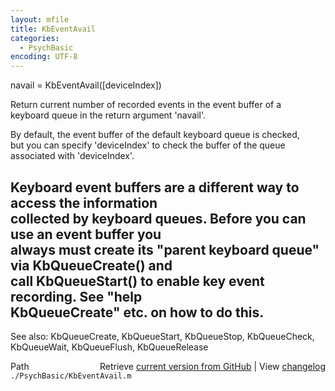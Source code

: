 ```yaml
---
layout: mfile
title: KbEventAvail
categories:
  - PsychBasic
encoding: UTF-8
---
```


navail = KbEventAvail([deviceIndex])  

Return current number of recorded events in the event buffer of a  
keyboard queue in the return argument 'navail'.  

By default, the event buffer of the default keyboard queue is checked,  
but you can specify 'deviceIndex' to check the buffer of the queue  
associated with 'deviceIndex'.  

Keyboard event buffers are a different way to access the information  
collected by keyboard queues. Before you can use an event buffer you  
always must create its "parent keyboard queue" via KbQueueCreate() and  
call KbQueueStart() to enable key event recording. See "help  
KbQueueCreate" etc. on how to do this.  
----  

See also: KbQueueCreate, KbQueueStart, KbQueueStop, KbQueueCheck,  
           KbQueueWait, KbQueueFlush, KbQueueRelease  


<div class="code_header" style="text-align:right;">
  <span style="float:left;">Path&nbsp;&nbsp;</span> <span class="counter">Retrieve <a href=
  "https://raw.github.com/Psychtoolbox-3/Psychtoolbox-3/beta/./PsychBasic/KbEventAvail.m">current version from GitHub</a> | View <a href=
  "https://github.com/Psychtoolbox-3/Psychtoolbox-3/commits/beta/./PsychBasic/KbEventAvail.m">changelog</a></span>
</div>
<div class="code">
  <code>./PsychBasic/KbEventAvail.m</code>
</div>
